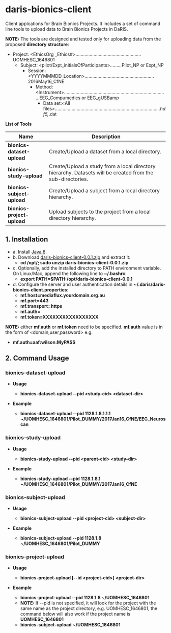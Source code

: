 # daris-bionics-client
Client applcations for Brain Bionics Projects. It includes a set of command line tools to upload data to Brain Bionics Projects in DaRIS. 

**NOTE:** The tools are designed and tested only for uploading data from the proposed **directory structure**:

* Project: &lt;EthicsOrg _Ethics#&gt;……………………………………………UOMHESC_1646801
  * Subject: &lt;pilot/Expt_initialsOfParticipants&gt;………Pilot_NP or Expt_NP
    * Session: &lt;YYYYMMMDD_Location&gt;………………………………………………2016May16_CfNE
      * Method: &lt;Instrument&gt;………………………………………………………………………EEG_Compumedics or EEG_gUSBamp
        * Data set:&lt;All files&gt;………………………………………………………………………*.hdf5,*.dat

**List of Tools**

**Name** | **Description** |
------------ | -------------
**bionics-dataset-upload** | Create/Upload a dataset from a local directory.  
**bionics-study-upload** | Create/Upload a study from a local directory hierarchy. Datasets will be created from the sub-directories. 
**bionics-subject-upload** | Create/Upload a subject from a local directory hierarchy.
**bionics-project-upload** | Upload subjects to the project from a local directory hierarchy.

## 1. Installation

* a. Install [Java 8](http://www.oracle.com/technetwork/java/javase/downloads/index.html).
* b. Download [daris-bionics-client-0.0.1.zip](https://github.com/uom-daris/daris-bionics-client/releases/download/0.0.1/daris-bionics-client-0.0.1.zip) and extract it:
  * **cd /opt/; sudo unzip daris-bionics-client-0.0.1.zip**
* c. Optionally, add the installed directory to PATH environment variable. On Linux/Mac, append the following line to **~/.bashrc**:
  * **export PATH=$PATH:/opt/daris-bionics-client-0.0.1**
* d. Configure the server and user authentication details in **~/.daris/daris-bionics-client.properties**:
  * **mf.host=mediaflux.yourdomain.org.au**
  * **mf.port=443**
  * **mf.transport=https**
  * **mf.auth=**
  * **mf.token=XXXXXXXXXXXXXXXXX**

**NOTE:** either **mf.auth** or **mf.token** need to be specified. **mf.auth** value is in the form of <domain,user,password> e.g.
  * **mf.auth=aaf:wilson:MyPASS**


## 2. Command Usage

### bionics-dataset-upload

* **Usage**
  * **bionics-dataset-upload --pid &lt;study-cid&gt; &lt;dataset-dir&gt;**

* **Example**
  * **bionics-dataset-upload --pid 1128.1.8.1.1.1 ~/UOMHESC_1646801/Pilot_DUMMY/2017Jan16_CfNE/EEG_Neuroscan**

### bionics-study-upload

* **Usage**
  * **bionics-study-upload --pid &lt;parent-cid&gt; &lt;study-dir&gt;**

* **Example**
  * **bionics-study-upload --pid 1128.1.8.1 ~/UOMHESC_1646801/Pilot_DUMMY/2017Jan16_CfNE**

### bionics-subject-upload

* **Usage**
  * **bionics-subject-upload --pid &lt;project-cid&gt; &lt;subject-dir&gt;**

* **Example**
  * **bionics-subject-upload --pid 1128.1.8 ~/UOMHESC_1646801/Pilot_DUMMY**

### bionics-project-upload

* **Usage**
  * **bionics-project-upload [--id &lt;project-cid&gt;] &lt;project-dir&gt;**

* **Example**
  * **bionics-project-upload --pid 1128.1.8 ~/UOMHESC_1646801**
  * **NOTE:** If --pid is not specified, it will look for the project with the same name as the project directory, e.g. UOMHESC_1646801, the command below will also work if the project name is **UOMHESC_1646801**
  * **bionics-subject-upload ~/UOMHESC_1646801**
  
  

